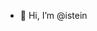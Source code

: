 - 👋 Hi, I’m @istein


<!---
- 👀 I’m interested in ...
- 🌱 I’m currently learning ...
- 💞️ I’m looking to collaborate on ...
- 📫 How to reach me ...

istein/istein is a ✨ special ✨ repository because its `README.md` (this file) appears on your GitHub profile.
You can click the Preview link to take a look at your changes.
--->
